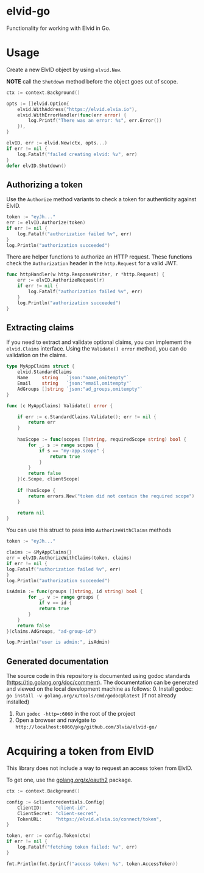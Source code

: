 # elvid-go
Functionality for working with Elvid in Go.

# Usage

Create a new ElvID object by using `elvid.New`.

**NOTE** call the `Shutdown` method before the object goes out of scope.

```go
ctx := context.Background()

opts := []elvid.Option{
    elvid.WithAddress("https://elvid.elvia.io"),
    elvid.WithErrorHandler(func(err error) {
        log.Printf("There was an error: %s", err.Error())
    }),
}

elvID, err := elvid.New(ctx, opts...)
if err != nil {
    log.Fatalf("failed creating elvid: %v", err)
}
defer elvID.Shutdown()
```

## Authorizing a token

Use the `Authorize` method variants to check a token for authenticity against ElvID.

```go
token := "eyJh..."
err := elvID.Authorize(token)
if err != nil {
    log.Fatalf("authorization failed %v", err)
}
log.Println("authorization succeeded")
```

There are helper functions to authorize an HTTP request.
These functions check the `Authorization` header in the `http.Request` for a valid JWT.

```go
func httpHandler(w http.ResponseWriter, r *http.Request) {
    err := elvID.AuthorizeRequest(r)
    if err != nil {
        log.Fatalf("authorization failed %v", err)
    }
    log.Println("authorization succeeded")
}
```

## Extracting claims

If you need to extract and validate optional claims, you can implement the `elvid.Claims` interface.
Using the `Validate() error` method, you can do validation on the claims.


```go
type MyAppClaims struct {
	elvid.StandardClaims
	Name     string   `json:"name,omitempty"`
	Email    string   `json:"email,omitempty"`
	AdGroups []string `json:"ad_groups,omitempty"`
}

func (c MyAppClaims) Validate() error {

    if err := c.StandardClaims.Validate(); err != nil {
        return err
    }
    
    hasScope := func(scopes []string, requiredScope string) bool {
        for _, s := range scopes {
            if s == "my-app.scope" {
                return true
            }
        }
        return false
    }(c.Scope, clientScope)
    
    if !hasScope {
        return errors.New("token did not contain the required scope")
    }

    return nil
}
```

You can use this struct to pass into `AuthorizeWithClaims` methods

```go
token := "eyJh..."

claims := &MyAppClaims{}
err = elvID.AuthorizeWithClaims(token, claims)
if err != nil {
log.Fatalf("authorization failed %v", err)
}
log.Println("authorization succeeded")

isAdmin := func(groups []string, id string) bool {
        for _, v := range groups {
            if v == id {
            return true
        }
    }
    return false
}(claims.AdGroups, "ad-group-id")

log.Println("user is admin:", isAdmin)

```



## Generated documentation
The source code in this repository is documented using godoc standards (https://tip.golang.org/doc/comment). The
documentation can be generated and viewed on the local development machine as follows:
0. Install godoc: `go install -v golang.org/x/tools/cmd/godoc@latest` (if not already installed)
1. Run `godoc -http=:6060` in the root of the project
2. Open a browser and navigate to `http://localhost:6060/pkg/github.com/3lvia/elvid-go/`

# Acquiring a token from ElvID

This library does not include a way to request an access token from ElvID.

To get one, use the [golang.org/x/oauth2](https://pkg.go.dev/golang.org/x/oauth2) package.

```go
ctx := context.Background()

config := &clientcredentials.Config{
    ClientID:     "client-id",
    ClientSecret: "client-secret",
    TokenURL:     "https://elvid.elvia.io/connect/token",
}

token, err := config.Token(ctx)
if err != nil {
    log.Fatalf("fetching token failed: %v", err)
}

fmt.Println(fmt.Sprintf("access token: %s", token.AccessToken))
```